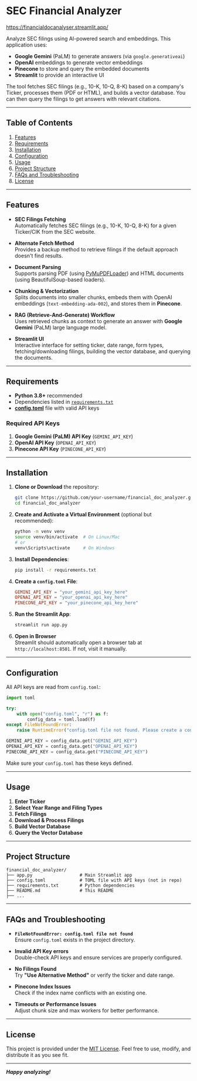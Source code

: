 # SEC Financial Analyzer

https://financialdocanalyser.streamlit.app/


Analyze SEC filings using AI-powered search and embeddings. This application uses:
- **Google Gemini** (PaLM) to generate answers (via `google.generativeai`)
- **OpenAI** embeddings to generate vector embeddings
- **Pinecone** to store and query the embedded documents
- **Streamlit** to provide an interactive UI

The tool fetches SEC filings (e.g., 10-K, 10-Q, 8-K) based on a company's Ticker, processes them (PDF or HTML), and builds a vector database. You can then query the filings to get answers with relevant citations.

---

## Table of Contents

1. [Features](#features)
2. [Requirements](#requirements)
3. [Installation](#installation)
4. [Configuration](#configuration)
5. [Usage](#usage)
6. [Project Structure](#project-structure)
7. [FAQs and Troubleshooting](#faqs-and-troubleshooting)
8. [License](#license)

---

## Features

- **SEC Filings Fetching**  
  Automatically fetches SEC filings (e.g., 10-K, 10-Q, 8-K) for a given Ticker/CIK from the SEC website.

- **Alternate Fetch Method**  
  Provides a backup method to retrieve filings if the default approach doesn't find results.

- **Document Parsing**  
  Supports parsing PDF (using [PyMuPDFLoader](https://github.com/lanpa/pdf-extractor/blob/master/langchain_community/document_loaders/pymupdf.py)) and HTML documents (using BeautifulSoup-based loaders).

- **Chunking & Vectorization**  
  Splits documents into smaller chunks, embeds them with OpenAI embeddings (`text-embedding-ada-002`), and stores them in **Pinecone**.

- **RAG (Retrieve-And-Generate) Workflow**  
  Uses retrieved chunks as context to generate an answer with **Google Gemini** (PaLM) large language model.

- **Streamlit UI**  
  Interactive interface for setting ticker, date range, form types, fetching/downloading filings, building the vector database, and querying the documents.

---

## Requirements

- **Python 3.8+** recommended
- Dependencies listed in [`requirements.txt`](./requirements.txt)
- [**config.toml**](#configuration) file with valid API keys

### Required API Keys

1. **Google Gemini (PaLM) API Key** (`GEMINI_API_KEY`)
2. **OpenAI API Key** (`OPENAI_API_KEY`)
3. **Pinecone API Key** (`PINECONE_API_KEY`)

---

## Installation

1. **Clone or Download** the repository:
   ```bash
   git clone https://github.com/your-username/financial_doc_analyzer.git
   cd financial_doc_analyzer
   ```

2. **Create and Activate a Virtual Environment** (optional but recommended):
   ```bash
   python -m venv venv
   source venv/bin/activate  # On Linux/Mac
   # or
   venv\Scripts\activate     # On Windows
   ```

3. **Install Dependencies**:
   ```bash
   pip install -r requirements.txt
   ```

4. **Create a `config.toml` File**:
   ```toml
   GEMINI_API_KEY = "your_gemini_api_key_here"
   OPENAI_API_KEY = "your_openai_api_key_here"
   PINECONE_API_KEY = "your_pinecone_api_key_here"
   ```

5. **Run the Streamlit App**:
   ```bash
   streamlit run app.py
   ```

6. **Open in Browser**  
   Streamlit should automatically open a browser tab at `http://localhost:8501`. If not, visit it manually.

---

## Configuration

All API keys are read from `config.toml`:

```python
import toml

try:
    with open("config.toml", "r") as f:
        config_data = toml.load(f)
except FileNotFoundError:
    raise RuntimeError("config.toml file not found. Please create a config.toml with your API keys.")

GEMINI_API_KEY = config_data.get("GEMINI_API_KEY")
OPENAI_API_KEY = config_data.get("OPENAI_API_KEY")
PINECONE_API_KEY = config_data.get("PINECONE_API_KEY")
```

Make sure your `config.toml` has these keys defined.

---

## Usage

1. **Enter Ticker**
2. **Select Year Range and Filing Types**
3. **Fetch Filings**
4. **Download & Process Filings**
5. **Build Vector Database**
6. **Query the Vector Database**

---

## Project Structure

```
financial_doc_analyzer/
├── app.py                  # Main Streamlit app
├── config.toml             # TOML file with API keys (not in repo)
├── requirements.txt        # Python dependencies
├── README.md               # This README
├── ...
```

---

## FAQs and Troubleshooting

- **`FileNotFoundError: config.toml file not found`**  
  Ensure `config.toml` exists in the project directory.

- **Invalid API Key errors**  
  Double-check API keys and ensure services are properly configured.

- **No Filings Found**  
  Try **"Use Alternative Method"** or verify the ticker and date range.

- **Pinecone Index Issues**  
  Check if the index name conflicts with an existing one.

- **Timeouts or Performance Issues**  
  Adjust chunk size and max workers for better performance.

---

## License

This project is provided under the [MIT License](LICENSE.md). Feel free to use, modify, and distribute it as you see fit.

---

_**Happy analyzing!**_
